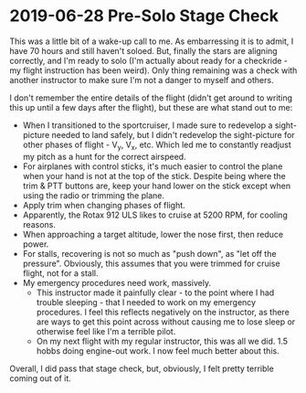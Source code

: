 # 2019-06-28 Pre-Solo Stage Check

This was a little bit of a wake-up call to me. As embarressing it is to admit, I have 70 hours and still haven't soloed. But, finally the stars are aligning correctly, and I'm ready to solo (I'm actually about ready for a checkride - my flight instruction has been weird). Only thing remaining was a check with another instructor to make sure I'm not a danger to myself and others.

I don't remember the entire details of the flight (didn't get around to writing this up until a few days after the flight), but these are what stand out to me:

- When I transitioned to the sportcruiser, I made sure to redevelop a sight-picture needed to land safely, but I didn't redevelop the sight-picture for other phases of flight - V<sub>y</sub>, V<sub>x</sub>, etc. Which led me to constantly readjust my pitch as a hunt for the correct airspeed.
- For airplanes with control sticks, it's much easier to control the plane when your hand is not at the top of the stick. Despite being where the trim & PTT buttons are, keep your hand lower on the stick except when using the radio or trimming the plane.
- Apply trim when changing phases of flight.
- Apparently, the Rotax 912 ULS likes to cruise at 5200 RPM, for cooling reasons.
- When approaching a target altitude, lower the nose first, then reduce power.
- For stalls, recovering is not so much as "push down", as "let off the pressure". Obviously, this assumes that you were trimmed for cruise flight, not for a stall.
- My emergency procedures need work, massively.
  - This instructor made it painfully clear - to the point where I had trouble sleeping - that I needed to work on my emergency procedures. I feel this reflects negatively on the instructor, as there are ways to get this point across without causing me to lose sleep or otherwise feel like I'm a terrible pilot.
  - On my next flight with my regular instructor, this was all we did. 1.5 hobbs doing engine-out work. I now feel much better about this.

Overall, I did pass that stage check, but, obviously, I felt pretty terrible coming out of it.
